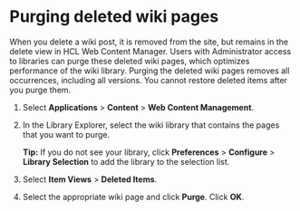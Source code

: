 # Purging deleted wiki pages

When you delete a wiki post, it is removed from the site, but remains in the delete view in HCL Web Content Manager. Users with Administrator access to libraries can purge these deleted wiki pages, which optimizes performance of the wiki library. Purging the deleted wiki pages removes all occurrences, including all versions. You cannot restore deleted items after you purge them.

1.  Select **Applications** \> **Content** \> **Web Content Management**.

2.  In the Library Explorer, select the wiki library that contains the pages that you want to purge.

    **Tip:** If you do not see your library, click **Preferences** \> **Configure** \> **Library Selection** to add the library to the selection list.

3.  Select **Item Views** \> **Deleted Items**.

4.  Select the appropriate wiki page and click **Purge**. Click **OK**.

